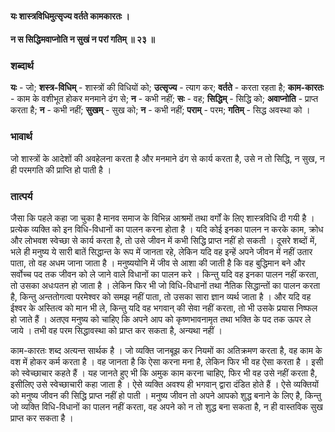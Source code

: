 #### यः शास्त्रविधिमुत्सृज्य वर्तते कामकारतः ।
#### न स सिद्धिमवाप्नोति न सुखं न परां गतिम् ॥ २३ ॥

### शब्दार्थ

**यः** - जो; **शस्त्र-विधिम्** - शास्त्रों की विधियों को; **उत्सृज्य** - त्याग कर; **वर्तते** - करता रहता है; **काम-कारतः** - काम के वशीभूत होकर मनमाने ढंग से; **न** - कभी नहीं; **सः** - वह; **सिद्धिम्** - सिद्धि को; **अवाप्नोति** - प्राप्त करता है; **न** - कभी नहीं; **सुखम्** - सुख को; **न** - कभी नहीं; **पराम्** - परम; **गतिम्** - सिद्ध अवस्था को ।

### भावार्थ

जो शास्त्रों के आदेशों की अवहेलना करता है और मनमाने ढंग से कार्य करता है, उसे न तो सिद्धि, न सुख, न ही परमगति की प्राप्ति हो पाती है ।

### तात्पर्य

जैसा कि पहले कहा जा चुका है मानव समाज के विभिन्न आश्रमों तथा वर्गों के लिए शास्त्रविधि दी गयी है । प्रत्येक व्यक्ति को इन विधि-विधानों का पालन करना होता है । यदि कोई इनका पालन न करके काम, क्रोध और लोभवश स्वेच्छा से कार्य करता है, तो उसे जीवन में कभी सिद्धि प्राप्त नहीं हो सकती । दूसरे शब्दों में, भले ही मनुष्य ये सारी बातें सिद्धान्त के रूप में जानता रहे, लेकिन यदि वह इन्हें अपने जीवन में नहीं उतार पाता, तो वह अधम जाना जाता है । मनुष्ययोनि में जीव से आशा की जाती है कि वह बुद्धिमान बने और सर्वोच्च पद तक जीवन को ले जाने वाले विधानों का पालन करे । किन्तु यदि वह इनका पालन नहीं करता, तो उसका अधःपतन हो जाता है । लेकिन फिर भी जो विधि-विधानों तथा नैतिक सिद्धान्तों का पालन करता है, किन्तु अन्ततोगत्वा परमेश्वर को समझ नहीं पाता, तो उसका सारा ज्ञान व्यर्थ जाता है । और यदि वह ईश्वर के अस्तित्व को मान भी ले, किन्तु यदि वह भगवान् की सेवा नहीं करता, तो भी उसके प्रयास निष्फल हो जाते हैं । अतएव मनुष्य को चाहिए कि अपने आप को कृष्णभावनामृत तथा भक्ति के पद तक ऊपर ले जाये । तभी वह परम सिद्धावस्था को प्राप्त कर सकता है, अन्यथा नहीं ।

काम-कारतः शब्द अत्यन्त सार्थक है । जो व्यक्ति जानबूझ कर नियमों का अतिक्रमण करता है, वह काम के वश में होकर कर्म करता है । वह जानता है कि ऐसा करना मना है, लेकिन फिर भी वह ऐसा करता है । इसी को स्वेच्छाचार कहते हैं । यह जानते हुए भी कि अमुक काम करना चाहिए, फिर भी वह उसे नहीं करता है, इसीलिए उसे स्वेच्छाचारी कहा जाता है । ऐसे व्यक्ति अवश्य ही भगवान् द्वारा दंडित होते हैं । ऐसे व्यक्तियों को मनुष्य जीवन की सिद्धि प्राप्त नहीं हो पाती । मनुष्य जीवन तो अपने आपको शुद्ध बनाने के लिए है, किन्तु जो व्यक्ति विधि-विधानों का पालन नहीं करता, वह अपने को न तो शुद्ध बना सकता है, न ही वास्तविक सुख प्राप्त कर सकता है ।